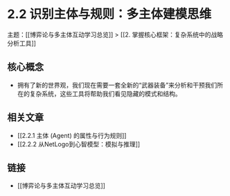 # 2.2 识别主体与规则：多主体建模思维

主题：[[博弈论与多主体互动学习总览]] > [[2. 掌握核心框架：复杂系统中的战略分析工具]]

## 核心概念

- 拥有了新的世界观，我们现在需要一套全新的“武器装备”来分析和干预我们所在的复杂系统，这些工具将帮助我们看见隐藏的模式和结构。

## 相关文章

- [[2.2.1 主体 (Agent) 的属性与行为规则]]
- [[2.2.2 从NetLogo到心智模型：模拟与推理]]

## 链接

- [[博弈论与多主体互动学习总览]]

